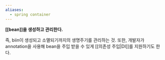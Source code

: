 ```yaml
---
aliases:
  - spring container
---
```

**[[bean]]을 생성하고 관리한다.**

즉, biin이 생성되고 소멸되기까지의 생명주기를 관리하는 것.
또한, 개발자가annotation을 사용해 bean을 주입 받을 수 있게 [[의존성 주입|DI]]를 지원하기도 한다.